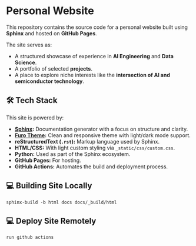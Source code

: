 # Personal Website

This repository contains the source code for a personal website built using **Sphinx** and hosted on **GitHub Pages**.

The site serves as:

- A structured showcase of experience in **AI Engineering** and **Data Science**.
- A portfolio of selected **projects**.
- A place to explore niche interests like the **intersection of AI and semiconductor technology**.

## 🛠️ Tech Stack

This site is powered by:

- **[Sphinx](https://www.sphinx-doc.org/en/master/):** Documentation generator with a focus on structure and clarity.
- **[Furo Theme](https://pradyunsg.me/furo/):** Clean and responsive theme with light/dark mode support.
- **reStructuredText (`.rst`):** Markup language used by Sphinx.
- **HTML/CSS:** With light custom styling via `_static/css/custom.css`.
- **Python:** Used as part of the Sphinx ecosystem.
- **GitHub Pages:** For hosting.
- **GitHub Actions:** Automates the build and deployment process.

## 💻 Building Site Locally

   ```sphinx-build -b html docs docs/_build/html```

## 💻 Deploy Site Remotely

   ```run github actions```

